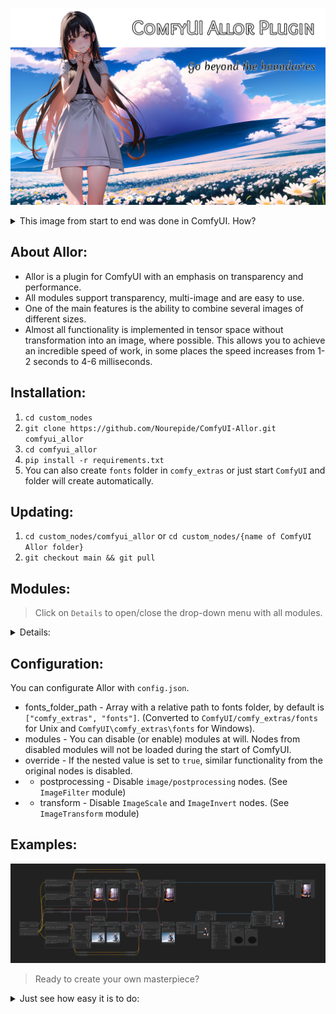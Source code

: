 ![logo](images/logo.png)

<details>
  <summary>This image from start to end was done in ComfyUI. How?</summary>

1. Install plugin.
2. Load fonts [Overlock SC](https://fonts.google.com/specimen/Overlock+SC) and [Merienda](https://fonts.google.com/specimen/Merienda).
3. Put `OverlockSC-Regular.ttf` and `Merienda-Regular.ttf` in to `fonts` folder.
4. Load [RealESRNet_x4plus.pth](https://github.com/xinntao/Real-ESRGAN/releases/download/v0.1.1/RealESRNet_x4plus.pth) and put in to `models/upscale` folder.
5. Load [AOM3A1B_orangemixs.safetensors](https://huggingface.co/WarriorMama777/OrangeMixs/resolve/main/Models/AbyssOrangeMix3/AOM3A1B_orangemixs.safetensors) and put in to `models/chekpoints` folder.
6. Load [orangemix.vae.pt](https://huggingface.co/WarriorMama777/OrangeMixs/resolve/main/VAEs/orangemix.vae.pt) and put in to `models/vae` folder.
7. Drag-and-drop this [image](images/logo.png) to ComfyUI or load [JSON](images/logo.json).
8. Press the `Queue Promt` button.

</details>

## About Allor:
* Allor is a plugin for ComfyUI with an emphasis on transparency and performance.
* All modules support transparency, multi-image and are easy to use.
* One of the main features is the ability to combine several images of different sizes.
* Almost all functionality is implemented in tensor space without transformation into an image, where possible. This allows you to achieve an incredible speed of work, in some places the speed increases from 1-2 seconds to 4-6 milliseconds.

## Installation:
1. `cd custom_nodes`
2. `git clone https://github.com/Nourepide/ComfyUI-Allor.git comfyui_allor`
3. `cd comfyui_allor` 
4. `pip install -r requirements.txt`
5. You can also create `fonts` folder in `comfy_extras` or just start `ComfyUI` and folder will create automatically.

## Updating:
1. `cd custom_nodes/comfyui_allor` or `cd custom_nodes/{name of ComfyUI Allor folder}`
2. `git checkout main && git pull`

## Modules:
> Click on `Details` to open/close the drop-down menu with all modules.

<details>
  <summary>Details:</summary>

### Alpha chanel
![alpha_chanel](images/alpha_chanel.png)
> Helpers for work with alpha chanel in exiting images.

<details>
  <summary>Nodes:</summary>

### By Mask
![alpha_chanel_by_mask](images/alpha_chanel_by_mask.png)
> Applies transparency to the image using a mask.

<details>
  <summary>Params:</summary>

* method -
  * default - Standard mask overlay.
  * invert - Inverted mask overlay.

</details>

### As Mask
![alpha_chanel_as_mask](images/alpha_chanel_as_mask.png)
> Get alpha chanel from first image and returns it as mask.

<details>
  <summary>Params:</summary>

* method -
  * default - Standard mask overlay.
  * invert - Inverted mask overlay.

</details>

### Restore
![alpha_chanel_restore](images/alpha_chanel_restore.png)
> Add alpha dimension to images. Or restore if it already exists. 

<details>
  <summary>Params:</summary>

* method -
  * default - Apply adding new alpha chanel or restore chanel values to max if it already exists.
  * only_add - Only add new alpha chanel if it does not exist.
  * only_restore - Only restore alpha chanel values to max if it already exists.

</details>

### Remove
![alpha_chanel_remove](images/alpha_chanel_remove.png)
> Completely remove alpha chanel from image (Convert `RGBA` to `RGB`).

</details>

---
### Image Container
![image_container](images/image_container.png)
> Creating blank images of fixed or inherited size.

<details>
  <summary>Nodes:</summary>

#### All
* [red, green, blue] `[0 - 255]` - Color of the container in RGB. 
* alpha `[0.0 - 1.0]` - Transparency of the container.

### Default
> Create an empty container.

<details>
  <summary>Params:</summary>

* [width, height] `[1 - *]` - Size of a new container.

</details>

### Inheritance Add
> Get images size and create a container with adding value to this size.

<details>
  <summary>Params:</summary>

* add_[width, height] `[0 - *]` - The value that will then be added to the size of the container.

</details>

### Inheritance Scale
> Get images size and create a container with scaling this size.

<details>
  <summary>Params:</summary>

* scale_[width, height] `[0.0 - *]` - Scale factor that will then be change the size of the container.

</details>

### Inheritance Max
> Get max width and max height from `images_a` and `images_b` and create a new container with this size.
 
### Inheritance Sum
> Get width and/or height from `images_a` and `images_b` and create a new container with a sum this size.

</details>

#### PS:
The first letter `i` in the word `Inheritance` is barely noticeable. But in the end, I decided to leave it as it is. At first, I thought to replace this word with the word `Extended`, but one would think that this node expands the incoming images by adding size to it, and does not create a new image inheriting size from the incoming images.

---
### Image Composite
![image_composite](images/image_composite.png)
> Allows you to place one image on top of another.

<details>
  <summary>Nodes:</summary>

#### All
* background - The placement order of images in the container.
* method - The method of connecting images makes sense only when 2 or more images are passed to the input.

<details>
  <summary>Methods:</summary>

    Inputs - [a1, a2, a3] and [b1, b2, b3].
    Outputs -
        pair: [a1, b1], [a2, b2], [a3, b3]
        matrix: [a1, b1], [a1, b2], [a1, b3]
                [a2, b1], [a2, b2], [a2, b3]
                [a3, b1], [a3, b2], [a3, b3]

![image_composite_methods](images/image_composite_methods.png)

</details>

### Absolute
> Use it for pixel-perfect images compositing.

<details>
  <summary>Params:</summary>

* images_[a, b]_x `[0 - *]` - Images horizontal position. `[left -> right]`.
* images_[a, b]_y `[0 - *]` - Images vertical position. `[top -> bottom]`.
* container_[width, height] `[0 - *]` - Container size. If 0, then the container will be with the maximum width and height of the images.

</details>

### AbsoluteByContainer
> Use it for pixel-perfect images compositing. The size of the container is taken from the outside.

<details>
  <summary>Params:</summary>

* container - Image "donor". Its size will determine the size of the compositing space.
* images_[a, b]_x `[0 - *]` - Images horizontal position. `[left -> right]`.
* images_[a, b]_y `[0 - *]` - Images vertical position. `[top -> bottom]`.

</details>

### Relative
> Use it for percentage images compositing.

<details>
  <summary>Params:</summary>

* images_[a, b]_x `[0.0 - 1.0]` - First images horizontal offset. `[left edge -> right edge]`.
* images_[a, b]_y `[0.0 - 1.0]` - First images vertical offset. `[top edge -> bottom edge]`.
* container_size_type
* * max - Maximum of width and height from `images_a` and `images_b`.
* * sum - Sum of width and height from `images_a` and `images_b`.
* * sum_[width, height] - Sum of width or height from `images_a` and `images_b`.

How it works.

* Images in relative mode cannot go beyond the edges of the container.
* In horizontal [0.0 - images is located on the left of the container], [1.0 - on right of container].
* In vertical [0.0 - images is located on the top of the container], [1.0 - on bottom of container].
* In all cases, [0.5] means that the images will be in the center.

</details>

### RelativeByContainer
> Use it for percentage images compositing. The size of the container is taken from the outside.

<details>
  <summary>Params:</summary>

* container - Image "donor". Its size will determine the size of the compositing space. Can't be smaller then max size of with or height images_[a, b].
* images_[a, b]_x `[0.0 - 1.0]` - First images horizontal offset. `[left edge -> right edge]`.
* images_[a, b]_y `[0.0 - 1.0]` - First images vertical offset. `[top edge -> bottom edge]`.

</details>

</details>

---
### Image Segmentation
![image_segmentation](images/image_segmentation.png)
> Removes background from image.

<details>
  <summary>Nodes:</summary>

#### All
* alpha_matting `[boolean]` - Alpha matting is a post-processing step that can be used to improve the quality of the output.
* alpha_matting_foreground_threshold `[0 - 250]` - Trimap foreground threshold.
* alpha_matting_background_threshold `[0 - 250]` - Trimap background threshold.
* alpha_matting_erode_size `[0 - *]` - How far will the transparency spread from the original mask.
* post_process_mask `[boolean]` - Post-processing mask, makes it rougher.

### Default
> Allows you to select a model with pre-specified settings.:

<details>
  <summary>Params:</summary>

* u2net - [GitHub](https://github.com/xuebinqin/U-2-Net)
* u2netp - [GitHub](https://github.com/xuebinqin/U-2-Net)
* u2net_human_seg - [GitHub](https://github.com/xuebinqin/U-2-Net)
* u2net_cloth_seg - [GitHub](https://github.com/levindabhi/cloth-segmentation)
* silueta - [GitHub](https://github.com/xuebinqin/U-2-Net/issues/295)
* isnet-general-use - [GitHub](https://github.com/xuebinqin/DIS)
* isnetis - [GitHub](https://github.com/SkyTNT/anime-segmentation) (I recommend `alpha_matting` parameter set to `false`)
* modnet-p - [GitHub](https://github.com/ZHKKKe/MODNet) (Not calibrated)
* modnet-w - [GitHub](https://github.com/ZHKKKe/MODNet) (Not calibrated)

</details>

### Custom
> Allows you to select a model from the onnx folder and specify the parameters yourself.

<details>
  <summary>Params:</summary>

* model `[*.onnx]` - Your model in `ComfyUI/models/onnx` folder.
* mean `[0.0 - 1.0]` - Clarifying value.
* std `[0.0 - 1.0]` - The divisor of the final value. I recommend leaving it at 1.0.
* size `[0 - *]` - Title size. Different models support different sizes. Or their multiple values [512 -> 1024 -> 2048...]. If the size does not match the desired one, you will see a notification in the console.

</details>

### Custom Advanced
> Allows you to select a model from the onnx folder and `finely` specify the parameters yourself.

<details>
  <summary>Params:</summary>

* model `[*.onnx]` - Your model in `ComfyUI/models/onnx` folder.
* mean_r `[0.0 - 1.0]` - Clarifying value. Red chanel.
* mean_g `[0.0 - 1.0]` - Clarifying value. Green chanel.
* mean_b `[0.0 - 1.0]` - Clarifying value. Blue chanel.
* std_r `[0.0 - 1.0]` - The divisor of the final value. Red chanel.
* std_g `[0.0 - 1.0]` - The divisor of the final value. Green chanel.
* std_b `[0.0 - 1.0]` - The divisor of the final value. Blue chanel.
* width `[0 - *]` - Width of title size.
* height `[0 - *]` - Height of title size.

Some models support non-standard title size. For example [w:1024 - h:2048].

</details>

</details>

#### PS:
Made on [rembg](https://github.com/danielgatis/rembg). The solution of some problems may be dependent on the rembg developer.

---
### ImageText
![image_text](images/image_text.png)
> Creating text as image.

Fonts should be contained in `ComfyUI/comfy_extras/fonts`.

You also can change the fonts folder in config.

<details>
  <summary>Nodes:</summary>

### Default
![image_text_default](images/image_text_default.png)
> Create an image with text.

<details>
  <summary>Params:</summary>

* text - Your input. Shouldn't be empty.
* font `[*.otf, *.ttf]` - Font from `ComfyUI/comfy_extras/fonts` folder.
* size `[1 - *]` - Font size in `SP`. `Warning!`: It's not `PX` size of the container. The size of the container is calculated using a variety of parameters. Example: `o` and `j` will have different height and exactly different size compared to `树`.   
* [red, green, blue] `[0 - 255]` - Color of the text in `RGB`. 
* alpha `[0.0 - 1.0]` - Transparency of the text. 
* margin_x `[0 - *]` - Horizontal offset. 
* margin_y `[0 - *]` - Vertical offset.

</details>

### Outlined
![image_text_outlined](images/image_text_outlined.png)
> Create an image with outlined text.

<details>
  <summary>Params:</summary>

* outline_size `[0 - *]` - Outline size in `PX`. 
* outline_[red, green, blue] `[0 - 255]` - Color of the outline in `RGB`. 

</details>

</details>

---
### ImageDraw
![image_draw](images/image_draw.png)
> Draw figures as image.

<details>
  <summary>Nodes:</summary>

#### All
> All nodes has `ByContainer` version.
* SSAO [1 - 16] - [Super Sampling Anti-Aliasing](https://en.wikipedia.org/wiki/Supersampling). The figure is drawn initially at a higher resolution, and then compressed to the specified resolution.

<details>
  <summary>The difference of SSAA strength:</summary>

> From left to right, x1, x2, x4, x8, x16. Image container size 256x256px.

![SSAA](images/ssaa.png)

</details>

### Arc
![image_draw_arc](images/image_draw_arc.png)
> Draws an arc (a portion of a circle outline) between the start and end angles, inside the given bounding box.

<details>
  <summary>Params:</summary>

* [width, height] `[1 - *]` - Size of image container.
* size `[1 - *]` - contour width.
* start_[x, y] `[0.0 - 1.0]` - Start points to define the bounding box in percent of image container. 
* end_[x, y] `[0.0 - 1.0]` - End points to define the bounding box in percent of image container.
* [start, end] `[0 - 360]` - Starting and ending angle, in degrees. Angles are measured from 3 o’clock, increasing clockwise.
* [red, green, blue] `[0 - 255]` - Color of the figure in RGB. 
* alpha `[0.0 - 1.0]` - Transparency of the figure.

</details>

### Chord
![image_draw_chord](images/image_draw_chord.png)
> Same as Arc, but connects the end points with a straight line.

<details>
  <summary>Params:</summary>

* [width, height] `[1 - *]` - Size of image container.
* size `[1 - *]` - contour width.
* start_[x, y] `[0.0 - 1.0]` - Start points to define the bounding box in percent of image container. 
* end_[x, y] `[0.0 - 1.0]` - End points to define the bounding box in percent of image container.
* [start, end] `[0 - 360]` - Starting and ending angle, in degrees. Angles are measured from 3 o’clock, increasing clockwise.
* [red, green, blue] `[0 - 255]` - Color of the figure in RGB. 
* alpha `[0.0 - 1.0]` - Transparency of the figure.

</details>

### Ellipse
![image_draw_ellipse](images/image_draw_ellipse.png)
> Draws an ellipse inside the given bounding box.

<details>
  <summary>Params:</summary>

* [width, height] `[1 - *]` - Size of image container.
* start_[x, y] `[0.0 - 1.0]` - Start points to define the bounding box in percent of image container. 
* end_[x, y] `[0.0 - 1.0]` - End points to define the bounding box in percent of image container.
* outline_size `[0 - *]` - Outline size in PX.
* outline_[red, green, blue] `[0 - 255]` - Color of the outline in RGB. 
* outline_alpha `[0.0 - 1.0]` - Transparency of the outline.
* fill_[red, green, blue] `[0 - 255]` - Color of the fill in RGB. 
* fill_alpha `[0.0 - 1.0]` - Transparency of the fill.

</details>

### Line
![image_draw_line](images/image_draw_line.png)
> Draws a line between the coordinates.

<details>
  <summary>Params:</summary>

* [width, height] `[1 - *]` - Size of image container.
* size `[1 - *]` - contour width.
* start_[x, y] `[0.0 - 1.0]` - Starting point of line. 
* end_[x, y] `[0.0 - 1.0]` - Ending point of line.
* [red, green, blue] `[0 - 255]` - Color of the line in RGB. 
* alpha `[0.0 - 1.0]` - Transparency of the line.

</details>

### Pieslice
![image_draw_pieslice](images/image_draw_pieslice.png)
> Same as Arc, but also draws straight lines between the end points and the center of the bounding box.

<details>
  <summary>Params:</summary>

* [width, height] `[1 - *]` - Size of image container.
* start_[x, y] `[0.0 - 1.0]` - Start points to define the bounding box in percent of image container. 
* end_[x, y] `[0.0 - 1.0]` - End points to define the bounding box in percent of image container.
* [start, end] `[0 - 360]` - Starting and ending angle, in degrees. Angles are measured from 3 o’clock, increasing clockwise.
* outline_size `[0 - *]` - Outline size in PX.
* outline_[red, green, blue] `[0 - 255]` - Color of the outline in RGB. 
* outline_alpha `[0.0 - 1.0]` - Transparency of the outline.
* fill_[red, green, blue] `[0 - 255]` - Color of the fill in RGB. 
* fill_alpha `[0.0 - 1.0]` - Transparency of the fill.

</details>

### Rectangle
![image_draw_rectangle](images/image_draw_rectangle.png)
> Draws a rectangle.

<details>
  <summary>Params:</summary>

* [width, height] `[1 - *]` - Size of image container.
* start_[x, y] `[0.0 - 1.0]` - Start points to define the bounding box in percent of image container. 
* end_[x, y] `[0.0 - 1.0]` - End points to define the bounding box in percent of image container.
* outline_size `[0 - *]` - Outline size in PX.
* outline_[red, green, blue] `[0 - 255]` - Color of the outline in RGB. 
* outline_alpha `[0.0 - 1.0]` - Transparency of the outline.
* fill_[red, green, blue] `[0 - 255]` - Color of the fill in RGB. 
* fill_alpha `[0.0 - 1.0]` - Transparency of the fill.

</details>

### Rectangle Rounded
![image_draw_rectangle_rounded](images/image_draw_rectangle_rounded.png)
> Draws a rounded rectangle.

<details>
  <summary>Params:</summary>

* [width, height] `[1 - *]` - Size of image container.
* start_[x, y] `[0.0 - 1.0]` - Start points to define the bounding box in percent of image container. 
* end_[x, y] `[0.0 - 1.0]` - End points to define the bounding box in percent of image container.
* radius `[0 -360]` - Radius of the corners.
* outline_size `[0 - *]` - Outline size in PX.
* outline_[red, green, blue] `[0 - 255]` - Color of the outline in RGB. 
* outline_alpha `[0.0 - 1.0]` - Transparency of the outline.
* fill_[red, green, blue] `[0 - 255]` - Color of the fill in RGB. 
* fill_alpha `[0.0 - 1.0]` - Transparency of the fill.
* [top_left, top_right, bottom_right, bottom_left]_corner `[boolean]` - The ability to choose for which angle to apply the radius.

</details>

### Polygon
![image_draw_polygon](images/image_draw_polygon.png)
> Draws a polygon.

<details>
  <summary>Params:</summary>

* size `[1 - *]` - Size of image.
* sides `[3 - *]` - Sides of polygon.
* rotation `[0 - 360]` - Apply an arbitrary rotation to the polygon in degree. 
* outline_size `[0 - *]` - Outline size in PX.
* outline_[red, green, blue] `[0 - 255]` - Color of the outline in RGB. 
* outline_alpha `[0.0 - 1.0]` - Transparency of the outline.
* fill_[red, green, blue] `[0 - 255]` - Color of the fill in RGB. 
* fill_alpha `[0.0 - 1.0]` - Transparency of the fill.

</details>

</details>

---
### Image Filter
![image_filter](images/image_filter.png)
> Apply filters to images.

<details>
  <summary>Nodes:</summary>

`Warning` Some changes are difficult to notice without detailed consideration.You can load this [JSON](images/image_filter.json) and look at the changes in detail.

### Smooth
![image_draw_polygon](images/image_filter_smooth.png)
> Anti-Aliasing of image artifacts.

### SmoothMore
![image_filter_smooth_more](images/image_filter_smooth_more.png)
> Improved Anti-Aliasing of image artifacts.

### Blur
![image_filter_blur](images/image_filter_blur.png)
> Blurring the image.

### BoxBlur
![image_filter_box_blur](images/image_filter_box_blur.png)
> Blurring the image by box algorithm.

<details>
  <summary>Params:</summary>

* radius `[0 - *]` - blurring radius.

</details>

### GaussianBlur
![image_filter_gaussian_blur](images/image_filter_gaussian_blur.png)
> Blurring the image by gaussian algorithm.

<details>
  <summary>Params:</summary>

* radius `[0 - *]` - blurring radius.

</details>

### Contour
![image_filter_contour](images/image_filter_contour.png)
> Find the contours of the image.

### Detail
![image_filter_detail](images/image_filter_detail.png)
> Image detailing.

### EdgeEnhance
![image_filter_edge_enhance](images/image_filter_edge_enhance.png)
> Clarity of the image boundaries.

### EdgeEnhanceMore
![image_filter_edge_enhance_more](images/image_filter_edge_enhance_more.png)
> Improved clarity of image boundaries.

### Emboss
![image_filter_emboss](images/image_filter_emboss.png)
> Embossed image.

### FindEdges
![image_filter_find_edges](images/image_filter_find_edges.png)
> Identifies the boundaries of the image.

### Sharpen
![image_filter_sharpen](images/image_filter_sharpen.png)
> Sharpness improvement.

### Rank
![image_filter_rank](images/image_filter_rank.png)
> Rank filter sorts all pixels in a window of a given size.

<details>
  <summary>Params:</summary>

* size `[0 - *]` - The size of the core in PX.
* rank `[0 - *]` - Which pixel value to choose.

</details>

### Median
![image_filter_median](images/image_filter_median.png)
> Selects the average pixel value in a window of the specified size.

<details>
  <summary>Params:</summary>

* size `[0 - *]` - The size of the core in PX.

</details>

### Min
![image_filter_min](images/image_filter_min.png)
> Selects the smallest pixel value in the window at the specified size.

<details>
  <summary>Params:</summary>

* size `[0 - *]` - The size of the core in PX.

</details>

### Max
![image_filter_max](images/image_filter_max.png)
> Selects the largest pixel value in the window at the specified size.

<details>
  <summary>Params:</summary>

* size `[0 - *]` - The size of the core in PX.

</details>

### Mode
![image_filter_mode](images/image_filter_mode.png)
> Selects the most common pixel value in a field of the specified size.

<details>
  <summary>Params:</summary>

* size `[0 - *]` - The size of the core in PX.

</details>

</details>

---
### Image Transform
![image_transform](images/image_transform.png)
> Transform your images.

<details>
  <summary>Nodes:</summary>

### Resize
![image_transform_resize](images/image_transform_resize.png)
> Change size of images.

<details>
  <summary>Params:</summary>

#### Absolute
* [width, height] `[1 - *]` - New size of images.

#### Relative
* scale_[width, height] `[0.0 - 1.0]` - New size of images.

</details>

### Crop
![image_transform_crop](images/image_transform_crop.png)
> Returns area from images.

<details>
  <summary>Params:</summary>

#### Absolute
* start_[x, y] `[1 - *]` - Start of rectangle point.
* end_[x, y] `[1 - *]` - End of rectangle point.

#### Relative
* start_[x, y] `[0.0 - 1.0]` - Start of rectangle point.
* end_[x, y] `[0.0 - 1.0]` - End of rectangle point.

</details>

### Crop Corners
![image_transform_crop_corners](images/image_transform_crop_corners.png)
> Round corners of your images.

<details>
  <summary>Params:</summary>

* radius `[0 -360]` - Radius of the corners.
* [top_left, top_right, bottom_right, bottom_left]_corner `[boolean]` - The ability to choose for which angle to apply the radius.
* SSAO [1 - 16] - [Super Sampling Anti-Aliasing](https://en.wikipedia.org/wiki/Supersampling). The figure is drawn initially at a higher resolution, and then compressed to the specified resolution.

</details>


### Rotate
![image_transform_rotate](images/image_transform_rotate.png)
> Rotate your images.

<details>
  <summary>Params:</summary>

* angle `[0 -360]` - Angle in degrees. Angles are measured from 3 o’clock, increasing clockwise.
* expand `[boolean]` - If "true" when rotating, change the size of the image to fit into it.
* SSAO [1 - 16] - [Super Sampling Anti-Aliasing](https://en.wikipedia.org/wiki/Supersampling). The figure is drawn initially at a higher resolution, and then compressed to the specified resolution.

</details>

### Transpose
![image_transform_transpose](images/image_transform_transpose.png)
> Transpose your images.

</details>

---
### Clamp
![clamp](images/clamp.png)
> Clamps help to control the "web" of nodes and improve readability.

<details>
  <summary>Nodes:</summary>

* ClipClamp
* ClipVisionClamp
* ClipVisionOutputClamp
* ConditioningClamp
* ControlNetClamp
* GligenClamp
* ImageClamp
* LatentClamp
* MaskClamp
* ModelClamp
* StyleModelClamp
* UpscaleModelClamp
* VaeClamp

</details>

</details>

## Configuration:
You can configurate Allor with `config.json`.
* fonts_folder_path - Array with a relative path to fonts folder, by default is `["comfy_extras", "fonts"]`. (Converted to `ComfyUI/comfy_extras/fonts` for Unix and `ComfyUI\comfy_extras\fonts` for Windows).
* modules - You can disable (or enable) modules at will. Nodes from disabled modules will not be loaded during the start of ComfyUI.
* override - If the nested value is set to `true`, similar functionality from the original nodes is disabled.
* * postprocessing - Disable `image/postprocessing` nodes. (See `ImageFilter` module)
* * transform - Disable `ImageScale` and `ImageInvert` nodes. (See `ImageTransform` module)

## Examples:
![example](images/example.png)
> Ready to create your own masterpiece?

<details>
  <summary>Just see how easy it is to do:</summary>

`Warning` Google Collab can't reproduce those examples.

|            Image            |             Nodes              |
|:---------------------------:|:------------------------------:|
| ![1](images/examples/1.png) | [JSON](images/examples/1.json) |
| ![2](images/examples/2.png) | [JSON](images/examples/2.json) |

</details>
